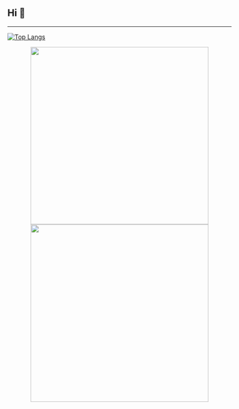## Hi 👋
---
[![Top Langs](https://github-readme-stats.vercel.app/api/top-langs/?username=camcoles)](https://github.com/anuraghazra/github-readme-stats)
<p align = "center">
  <img src = "https://github-readme-stats.vercel.app/api?username=camcoles&show_icons=true&theme=bear" width = 400>
  <img src = "https://github-readme-streak-stats.herokuapp.com?user=camcoles&theme=dark&hide_border=true" width = 400>
</p>
